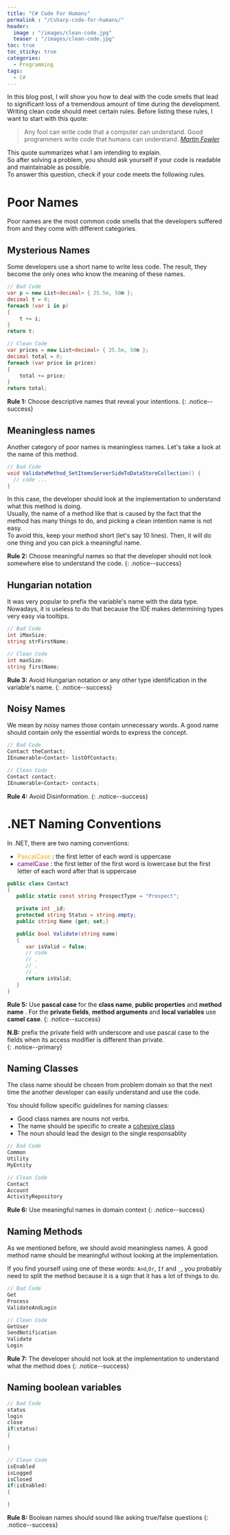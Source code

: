 ```yaml
---
title: "C# Code For Humans"
permalink : "/Csharp-code-for-humans/"
header: 
  image : "/images/clean-code.jpg"
  teaser : "/images/clean-code.jpg"
toc: true
toc_sticky: true
categories:
  - Programming
tags:
  - C#
---
```


In this blog post, I will show you how to deal with the code smells that lead to significant loss of a tremendous amount of time during the development.  
Writing clean code should meet certain rules. Before listing these rules, I want to start with this quote:

> Any fool can write code that a computer can understand. Good programmers write code that humans can understand.
> <cite><a href="https://en.wikiquote.org/wiki/Martin_Fowler">Martin Fowler</a></cite>

This quote summarizes what I am intending to explain.    
So after solving a problem, you should ask yourself if your code is readable and maintainable as possible.  
To answer this question, check if your code meets the following rules.

# Poor Names

Poor names are the most common code smells that the developers suffered from and they come with different categories.

## Mysterious Names

Some developers use a short name to write less code. The result, they become the only ones who know the meaning of these names.

``` csharp
// Bad Code
var p = new List<decimal> { 25.5m, 50m };
decimal t = 0;
foreach (var i in p)
{
    t += i;
}
return t;
```

``` csharp
// Clean Code
var prices = new List<decimal> { 25.5m, 50m };
decimal total = 0;
foreach (var price in prices)
{
    total += price;
}
return total;
```

**Rule 1:** Choose descriptive names that reveal your intentions.
{: .notice--success}          

## Meaningless names

Another category of poor names is meaningless names. Let's take a look at the name of this method.

``` csharp
// Bad Code
void ValidateMethod_SetItemsServerSideToDataStoreCollection() { 
  // code ...
}
```
In this case, the developer should look at the implementation to understand what this method is doing.  
Usually, the name of a method like that is caused by the fact that the method has many things to do, and picking a clean intention name is not easy.  
To avoid this, keep your method short (let's say 10 lines). Then, it will do one thing and you can pick a meaningful name.


**Rule 2:** Choose meaningful names so that the developer should not look somewhere else to understand the code.
{: .notice--success}    


## Hungarian notation

It was very popular to prefix the variable's name with the data type. Nowadays, it is useless to do that because the IDE makes determining types very easy via tooltips.

``` csharp
// Bad Code
int iMaxSize;
string strFirstName;
```

``` csharp
// Clean Code
int maxSize;
string firstName;
```
**Rule 3:** Avoid Hungarian notation or any other type identification in the variable's name.
{: .notice--success}

## Noisy Names


We mean by noisy names those contain unnecessary words. A good name should contain only the essential words to express the concept.

``` csharp
// Bad Code
Contact theContact;
IEnumerable<Contact> listOfContacts;
```

``` csharp
// Clean Code
Contact contact;
IEnumerable<Contact> contacts;
```

**Rule 4:** Avoid Disinformation.
{: .notice--success}


# .NET Naming Conventions

In .NET, there are two naming conventions:

* <span style="color:orange"> PascalCase </span> : the first letter of each word is uppercase
* <span style="color:purple"> camelCase </span> : the first letter of the first word is lowercase but the first letter of each word after that is uppercase

``` csharp
public class Contact 
{
   public static const string ProspectType = "Prospect";

   private int _id;
   protected string Status = string.empty;
   public string Name {get; set;}

   public bool Validate(string name)
   {
      var isValid = false; 
      // code 
      // .
      // .
      // .
      return isValid;
   }
}
```
**Rule 5:** Use **pascal case** for the **class name**, **public properties** and **method name** . For the **private fields**, **method arguments** and **local variables** use **camel case**.
{: .notice--success}

**N.B:** prefix the private field with underscore and 
use pascal case to the fields when its access modifier is different than private.  
{: .notice--primary}

## Naming Classes

The class name should be chosen from problem domain so that the next time the another developer can easily understand and use the code.


You should follow specific guidelines for naming classes:
* Good class names are nouns not verbs. 
* The name should be specific to create a [cohesive class](https://en.wikipedia.org/wiki/Cohesion_(computer_science))
* The noun should lead the design to the single responsablity

``` csharp
// Bad Code
Common
Utility
MyEntity
```

``` csharp
// Clean Code
Contact
Account
ActivityRepository
```


**Rule 6:** Use meaningful names in domain context
{: .notice--success}

## Naming Methods

As we mentioned before, we should avoid meaningless names. A good method name should be meaningful without looking at the implementation.  

If you find yourself using one of these words: `And`,`Or`, `If` and `_`,  you probably need to split the method because it is a sign that it has a lot of things to do.


``` csharp
// Bad Code
Get
Process
ValidateAndLogin
```

``` csharp
// Clean Code
GetUser
SendNotification
Validate
Login
```

**Rule 7:** The developer should not look at the implementation to understand what the method does
{: .notice--success}

## Naming boolean variables

``` csharp
// Bad Code
status
login
close
if(status)
{

}
```

``` csharp
// Clean Code
isEnabled
isLogged
isClosed
if(isEnabled)
{

}
```

**Rule 8:** Boolean names should sound like asking true/false questions
{: .notice--success}
